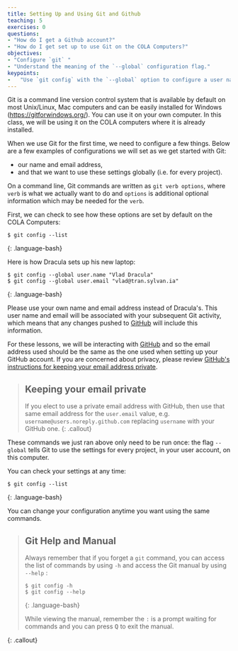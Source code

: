 ```yaml
---
title: Setting Up and Using Git and Github
teaching: 5
exercises: 0
questions:
- "How do I get a Github account?"
- "How do I get set up to use Git on the COLA Computers?"
objectives:
- "Configure `git` "
- "Understand the meaning of the `--global` configuration flag."
keypoints:
-   "Use `git config` with the `--global` option to configure a user name and email address"
---
```


Git is a command line version control system that is available by default on most Unix/Linux, Mac computers and can be easily installed for Windows (https://gitforwindows.org/). You can use it on your own computer.  In this class,  we will be using it on the COLA computers where it is already installed.

When we use Git for the first time,
we need to configure a few things. Below are a few examples
of configurations we will set as we get started with Git:

*   our name and email address,
*   and that we want to use these settings globally (i.e. for every project).

On a command line, Git commands are written as `git verb options`,
where `verb` is what we actually want to do and `options` is additional optional information which may be needed for the `verb`.

First, we can check to see how these options are set by default on the COLA Computers:
~~~
$ git config --list
~~~
{: .language-bash}


Here is how Dracula sets up his new laptop:
~~~
$ git config --global user.name "Vlad Dracula"
$ git config --global user.email "vlad@tran.sylvan.ia"
~~~
{: .language-bash}

Please use your own name and email address instead of Dracula's. This user name and email will be associated with your subsequent Git activity,
which means that any changes pushed to
[GitHub](https://github.com/) will include this information.

For these lessons, we will be interacting with [GitHub](https://github.com/) and so the email address used should be the same as the one used when setting up your GitHub account. If you are concerned about privacy, please review [GitHub's instructions for keeping your email address private][git-privacy]. 

>## Keeping your email private
>
>If you elect to use a private email address with GitHub, then use that same email address for the `user.email` value, e.g. `username@users.noreply.github.com` replacing `username` with your GitHub one.
{: .callout}


These commands we just ran above only need to be run once: the flag `--global` tells Git
to use the settings for every project, in your user account, on this computer.

You can check your settings at any time:

~~~
$ git config --list
~~~
{: .language-bash}

You can change your configuration anytime you want using the same commands.

> ## Git Help and Manual
>
> Always remember that if you forget a `git` command, you can access the list of commands by using `-h` and access the Git manual by using `--help` :
>
> ~~~
> $ git config -h
> $ git config --help
> ~~~
> {: .language-bash}
>
> While viewing the manual, remember the `:` is a prompt waiting for commands and you can press <kbd>Q</kbd> to exit the manual.
>
{: .callout}

[git-privacy]: https://help.github.com/articles/keeping-your-email-address-private/
